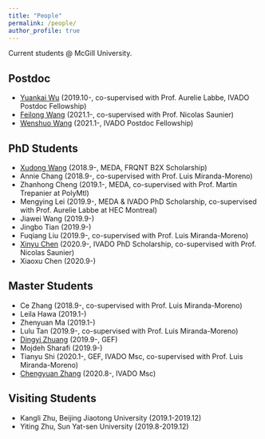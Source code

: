 ```yaml
---
title: "People"
permalink: /people/
author_profile: true
---
```



Current students @ McGill University.

## Postdoc
* [Yuankai Wu](https://kaimaoge.github.io/) (2019.10-, co-supervised with Prof. Aurelie Labbe, IVADO Postdoc Fellowship)
* [Feilong Wang](https://sites.google.com/view/feilong-wang/home) (2021.1-, co-supervised with Prof. Nicolas Saunier)
* [Wenshuo Wang](http://wenshuow.com/) (2021.1-, IVADO Postdoc Fellowship)


## PhD Students
* [Xudong Wang](https://martina1024.github.io/) (2018.9-, MEDA, FRQNT B2X Scholarship)  
* Annie Chang (2018.9-, co-supervised with Prof. Luis Miranda-Moreno)
* Zhanhong Cheng (2019.1-, MEDA, co-supervised with Prof. Martin Trepanier at PolyMtl)
* Mengying Lei (2019.9-, MEDA & IVADO PhD Scholarship, co-supervised with Prof. Aurelie Labbe at HEC Montreal)
* Jiawei Wang (2019.9-)
* Jingbo Tian (2019.9-)
* Fuqiang Liu (2019.9-, co-supervised with Prof. Luis Miranda-Moreno)
* [Xinyu Chen](https://xinychen.github.io/) (2020.9-, IVADO PhD Scholarship, co-supervised with Prof. Nicolas Saunier)
* Xiaoxu Chen (2020.9-)


## Master Students
* Ce Zhang (2018.9-, co-supervised with Prof. Luis Miranda-Moreno)
* Leila Hawa (2019.1-)
* Zhenyuan Ma (2019.1-)
* Lulu Tan (2019.9-, co-supervised with Prof. Luis Miranda-Moreno)
* [Dingyi Zhuang](https://zhuangdingyi.github.io/) (2019.9-, GEF)
* Mojdeh Sharafi (2019.9-)
* Tianyu Shi (2020.1-, GEF, IVADO Msc, co-supervised with Prof. Luis Miranda-Moreno)
* [Chengyuan Zhang](https://chengyuanzhang.wixsite.com/home) (2020.8-, IVADO Msc)


## Visiting Students
* Kangli Zhu, Beijing Jiaotong University (2019.1-2019.12)
* Yiting Zhu, Sun Yat-sen University (2019.8-2019.12)